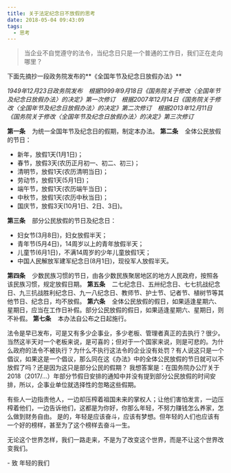 ```yaml
---
title: 关于法定纪念日不放假的思考
date: 2018-05-04 09:43:09
tags:
  - 思考
---
```


> 当企业不自觉遵守的法令，当纪念日只是一个普通的工作日，我们正在走向哪里？

下面先摘抄一段政务院发布的**《全国年节及纪念日放假办法》**

*1949年12月23日政务院发布　根据1999年9月18日《国务院关于修改〈全国年节及纪念日放假办法〉的决定》第一次修订　根据2007年12月14日《国务院关于修改〈全国年节及纪念日放假办法〉的决定》第二次修订　根据2013年12月11日《国务院关于修改〈全国年节及纪念日放假办法〉的决定》第三次修订*

**第一条**&nbsp;&nbsp;&nbsp;&nbsp;为统一全国年节及纪念日的假期，制定本办法。
**第二条**&nbsp;&nbsp;&nbsp;&nbsp;全体公民放假的节日：
- 新年，放假1天(1月1日)；
- 春节，放假3天(农历正月初一、初二、初三)；
- 清明节，放假1天(农历清明当日)；
- 劳动节，放假1天(5月1日)；
- 端午节，放假1天(农历端午当日)；
- 中秋节，放假1天(农历中秋当日)；
- 国庆节，放假3天(10月1日、2日、3日)。

**第三条**&nbsp;&nbsp;&nbsp;&nbsp;部分公民放假的节日及纪念日：
- 妇女节(3月8日)，妇女放假半天；
- 青年节(5月4日)，14周岁以上的青年放假半天；
- 儿童节(6月1日)，不满14周岁的少年儿童放假1天；
- 中国人民解放军建军纪念日(8月1日)，现役军人放假半天。

**第四条**&nbsp;&nbsp;&nbsp;&nbsp;少数民族习惯的节日，由各少数民族聚居地区的地方人民政府，按照各该民族习惯，规定放假日期。
**第五条**&nbsp;&nbsp;&nbsp;&nbsp;二七纪念日、五卅纪念日、七七抗战纪念日、九三抗战胜利纪念日、九一八纪念日、教师节、护士节、记者节、植树节等其他节日、纪念日，均不放假。
**第六条**&nbsp;&nbsp;&nbsp;&nbsp;全体公民放假的假日，如果适逢星期六、星期日，应当在工作日补假。部分公民放假的假日，如果适逢星期六、星期日，则不补假。
**第七条**&nbsp;&nbsp;&nbsp;&nbsp;本办法自公布之日起施行。


法令是早已发布，可是又有多少企事业，多少老板、管理者真正的去执行？很少。
当然这半天对一个老板来说，是可喜的；但对于一个国家来说，则是可悲的。为什么政府的法令不被执行？为什么不执行这法令的企业没有处罚？有人说这只是一个倡议，如果这是一个倡议，那么同在这《办法》中的全体公民放假的节日就可以不放假了吗？还是因为这只是部分公民的假期？
我想答案是：在国务院办公厅关于2018（2017/...）年部分节假日安排的通知中并没有提到部分公民放假的时间安排，所以，企事业单位就选择性的忽略这些假期。

有些人一边指责他人，一边却压榨着祖国未来的掌权人；让他们害怕发言，一边压榨着他们，一边告诉他们，这都是为你好，你那么年轻，不努力赚钱怎么养家，怎么做到财务自由。
是的，年轻是应该奋斗，应该有梦想。但年轻的人们也应该有一个好的榜样，甚至为了这个榜样去奋斗一生。

无论这个世界怎样，我们一路走来，不是为了改变这个世界，而是不让这个世界改变我们。

\- 致 年轻的我们


<!-- 一个人只是为了挣钱，就应该抛弃梦想、追求、正义吗？不应该。当他为了存活而放弃这些时，他就犹如行尸走肉一般了。在战争年代可能最大的梦想就是活下去，可在这和平年代呢？
我们忘记了自己想要什么？只是知道努力挣钱，才不会活的想狗一样。才不会在这房价高昂，一切都看钱的日子中残喘。 -->